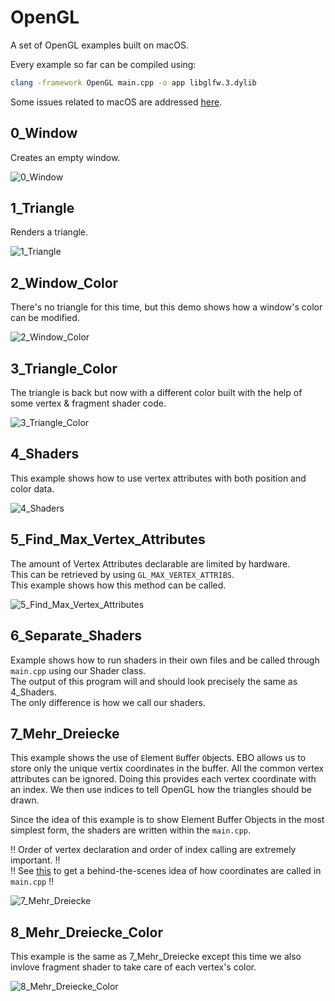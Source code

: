# OpenGL
A set of OpenGL examples built on macOS.

Every example so far can be compiled using:
```bash
clang -framework OpenGL main.cpp -o app libglfw.3.dylib 
```
Some issues related to macOS are addressed [here](https://www.lukechikkala.com/post/opengl-on-macos).

## 0_Window
Creates an empty window.

![0_Window](0_Window/docs/0_Window.png)

## 1_Triangle
Renders a triangle.

![1_Triangle](1_Triangle/docs/1_Triangle.png)

## 2_Window_Color
There's no triangle for this time, but this demo shows how a window's color can be modified.

![2_Window_Color](2_Window_Color/docs/2_Window_Color.png)

## 3_Triangle_Color
The triangle is back but now with a different color built with the help of some vertex & fragment shader code.

![3_Triangle_Color](3_Triangle_Color/docs/3_Triangle_Color.png)

## 4_Shaders
This example shows how to use vertex attributes with both position and color data.

![4_Shaders](4_Shaders/docs/4_Shaders.png)

## 5_Find_Max_Vertex_Attributes
The amount of Vertex Attributes declarable are limited by hardware.<br>
This can be retrieved by using `GL_MAX_VERTEX_ATTRIBS`.<br>
This example shows how this method can be called.

![5_Find_Max_Vertex_Attributes](5_Find_Max_Vertex_Attributes/docs/5_Find_Max_Vertex_Attributes.png)

## 6_Separate_Shaders
Example shows how to run shaders in their own files and be called through `main.cpp` using our Shader class.<br>
The output of this program will and should look precisely the same as 4_Shaders.<br>
The only difference is how we call our shaders.

## 7_Mehr_Dreiecke
This example shows the use of `E`lement `B`uffer `O`bjects.
EBO allows us to store only the unique vertix coordinates in the buffer.
All the common vertex attributes can be ignored.
Doing this provides each vertex coordinate with an index.
We then use indices to tell OpenGL how the triangles should be drawn.

Since the idea of this example is to show Element Buffer Objects in the most simplest form, the shaders are written within the `main.cpp`.

:bangbang: Order of vertex declaration and order of index calling are extremely important. :bangbang:<br>
:bangbang: See [this](7_Mehr_Dreiecke/docs/bts_coordinates.png) to get a behind-the-scenes idea of how coordinates are called in `main.cpp` :bangbang:

![7_Mehr_Dreiecke](7_Mehr_Dreiecke/docs/7_Mehr_Dreiecke.png)

## 8_Mehr_Dreiecke_Color
This example is the same as 7_Mehr_Dreiecke except this time we also invlove fragment shader to take care of each vertex's color.

![8_Mehr_Dreiecke_Color](8_Mehr_Dreiecke_Color/docs/8_Mehr_Dreiecke_Color.png)